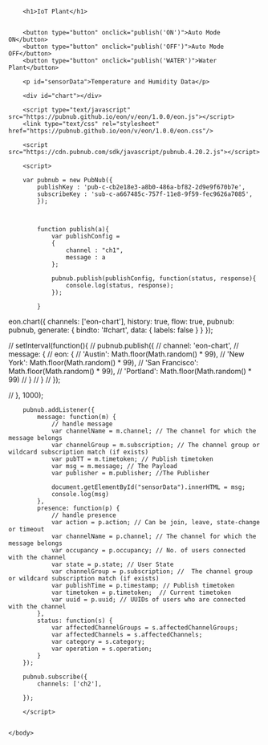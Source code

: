 <!DOCTYPE html>
<html>
	<body>

		<h1>IoT Plant</h1>


		<button type="button" onclick="publish('ON')">Auto Mode ON</button>
		<button type="button" onclick="publish('OFF')">Auto Mode OFF</button>
		<button type="button" onclick="publish('WATER')">Water Plant</button>

		<p id="sensorData">Temperature and Humidity Data</p>

		<div id="chart"></div>

		<script type="text/javascript" src="https://pubnub.github.io/eon/v/eon/1.0.0/eon.js"></script>
		<link type="text/css" rel="stylesheet" href="https://pubnub.github.io/eon/v/eon/1.0.0/eon.css"/>

		<script src="https://cdn.pubnub.com/sdk/javascript/pubnub.4.20.2.js"></script>

		<script>

		var pubnub = new PubNub({
			publishKey : 'pub-c-cb2e18e3-a8b0-486a-bf82-2d9e9f670b7e',
			subscribeKey : 'sub-c-a667485c-757f-11e8-9f59-fec9626a7085',
			});



			function publish(a){
				var publishConfig = 
				{
					channel : "ch1",
					message : a
				};

				pubnub.publish(publishConfig, function(status, response){
					console.log(status, response);
				});

			}
eon.chart({
			  channels: ['eon-chart'],
			  history: true,
			  flow: true,
			  pubnub: pubnub,
			  generate: {
			    bindto: '#chart',
			    data: {
			      labels: false
			    }
			  }
			});


// 		setInterval(function(){
//   pubnub.publish({
//     channel: 'eon-chart',
//     message: {
//       eon: {
//         'Austin': Math.floor(Math.random() * 99),
//         'New York': Math.floor(Math.random() * 99),
//         'San Francisco': Math.floor(Math.random() * 99),
//         'Portland': Math.floor(Math.random() * 99)
//       }
//     }
//   });

// }, 1000);

		pubnub.addListener({
		    message: function(m) {
		        // handle message
		        var channelName = m.channel; // The channel for which the message belongs
		        var channelGroup = m.subscription; // The channel group or wildcard subscription match (if exists)
		        var pubTT = m.timetoken; // Publish timetoken
		        var msg = m.message; // The Payload
		        var publisher = m.publisher; //The Publisher

		        document.getElementById("sensorData").innerHTML = msg;
		        console.log(msg)
		    },
		    presence: function(p) {
		        // handle presence
		        var action = p.action; // Can be join, leave, state-change or timeout
		        var channelName = p.channel; // The channel for which the message belongs
		        var occupancy = p.occupancy; // No. of users connected with the channel
		        var state = p.state; // User State
		        var channelGroup = p.subscription; //  The channel group or wildcard subscription match (if exists)
		        var publishTime = p.timestamp; // Publish timetoken
		        var timetoken = p.timetoken;  // Current timetoken
		        var uuid = p.uuid; // UUIDs of users who are connected with the channel
		    },
		    status: function(s) {
		        var affectedChannelGroups = s.affectedChannelGroups;
		        var affectedChannels = s.affectedChannels;
		        var category = s.category;
		        var operation = s.operation;
		    }
		});

		pubnub.subscribe({
		    channels: ['ch2'],

		});

		</script>


	</body>
</html>
